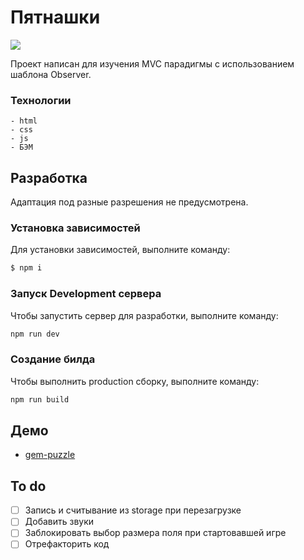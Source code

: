 # Пятнашки 

![](https://img.shields.io/badge/-%D0%92%20%D1%80%D0%B0%D0%B7%D1%80%D0%B0%D0%B1%D0%BE%D1%82%D0%BA%D0%B5-003f5c)

Проект написан для изучения MVC парадигмы с использованием шаблона Observer.

### Технологии
    - html
    - css
    - js
    - БЭМ

## Разработка

Адаптация под разные разрешения не предусмотрена.

### Установка зависимостей
Для установки зависимостей, выполните команду:
```sh
$ npm i
```

### Запуск Development сервера
Чтобы запустить сервер для разработки, выполните команду:
```sh
npm run dev 
```

### Создание билда
Чтобы выполнить production сборку, выполните команду: 
```sh
npm run build
```

## Демо

* [gem-puzzle](https://dv-loginov.github.io/gem-puzzle/)

## To do
- [ ] Запись и считывание из storage при перезагрузке
- [ ] Добавить звуки
- [ ] Заблокировать выбор размера поля при стартовавшей игре
- [ ] Отрефакторить код